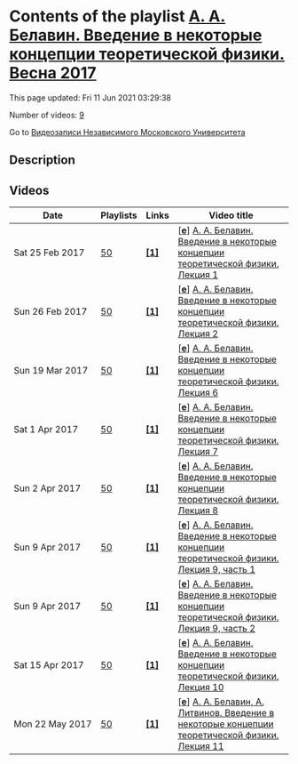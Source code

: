 # Contents of the playlist [А. А. Белавин. Введение в некоторые концепции теоретической физики. Весна 2017](https://www.youtube.com/playlist?list=PLp9ABVh6_x4HVb8uUUkSpdwAQyuESsY0i)

This page updated: Fri 11 Jun 2021 03:29:38

Number of videos: [9](#videos)

Go to [Видеозаписи Независимого Московского Университета](../README.md)

## Description



## Videos

|Date|Playlists|Links|Video title|
|---|---|---|---|
| Sat&nbsp;25&nbsp;Feb&nbsp;2017 | [50](../playlists/50 "А. А. Белавин. Введение в некоторые концепции теоретической физики. Весна 2017") | [**[1]**](http://ium.mccme.ru/s17/s17-Belavin.html) | [[**e**](https://studio.youtube.com/video/VVr0TZNGkOY/edit "Edit")] [А. А. Белавин. Введение в некоторые концепции теоретической физики. Лекция 1](https://www.youtube.com/watch?v=VVr0TZNGkOY&list=PLp9ABVh6_x4HVb8uUUkSpdwAQyuESsY0i "Совместно с ФОПФ МФТИ.&#013;6 февраля 2017 г. 15:00, НМУ 310 (Москва, Большой Власьевский пер., 11)&#013;http://ium.mccme.ru/s17/s17-Belavin.html") |
| Sun&nbsp;26&nbsp;Feb&nbsp;2017 | [50](../playlists/50 "А. А. Белавин. Введение в некоторые концепции теоретической физики. Весна 2017") | [**[1]**](http://ium.mccme.ru/s17/s17-Belavin.html) | [[**e**](https://studio.youtube.com/video/Gddta-eWc-8/edit "Edit")] [А. А. Белавин. Введение в некоторые концепции теоретической физики. Лекция 2](https://www.youtube.com/watch?v=Gddta-eWc-8&list=PLp9ABVh6_x4HVb8uUUkSpdwAQyuESsY0i "Совместно с ФОПФ МФТИ.&#013;13 февраля 2017 г. 15:00, НМУ 310 (Москва, Большой Власьевский пер., 11)&#013;http://ium.mccme.ru/s17/s17-Belavin.html") |
| Sun&nbsp;19&nbsp;Mar&nbsp;2017 | [50](../playlists/50 "А. А. Белавин. Введение в некоторые концепции теоретической физики. Весна 2017") | [**[1]**](http://ium.mccme.ru/s17/s17-Belavin.html) | [[**e**](https://studio.youtube.com/video/dt_Bk6So2EE/edit "Edit")] [А. А. Белавин. Введение в некоторые концепции теоретической физики. Лекция 6](https://www.youtube.com/watch?v=dt_Bk6So2EE&list=PLp9ABVh6_x4HVb8uUUkSpdwAQyuESsY0i "Совместно с ФОПФ МФТИ.&#013;13 марта 2017 г. 15:00, НМУ 310 (Москва, Большой Власьевский пер., 11)&#013;http://ium.mccme.ru/s17/s17-Belavin.html") |
| Sat&nbsp;1&nbsp;Apr&nbsp;2017 | [50](../playlists/50 "А. А. Белавин. Введение в некоторые концепции теоретической физики. Весна 2017") | [**[1]**](http://ium.mccme.ru/s17/s17-Belavin.html) | [[**e**](https://studio.youtube.com/video/HP2mD4qAEd0/edit "Edit")] [А. А. Белавин. Введение в некоторые концепции теоретической физики. Лекция 7](https://www.youtube.com/watch?v=HP2mD4qAEd0&list=PLp9ABVh6_x4HVb8uUUkSpdwAQyuESsY0i "Совместно с ФОПФ МФТИ.&#013;20 марта 2017 г. 15:00, НМУ 310 (Москва, Большой Власьевский пер., 11)&#013;http://ium.mccme.ru/s17/s17-Belavin.html") |
| Sun&nbsp;2&nbsp;Apr&nbsp;2017 | [50](../playlists/50 "А. А. Белавин. Введение в некоторые концепции теоретической физики. Весна 2017") | [**[1]**](http://ium.mccme.ru/s17/s17-Belavin.html) | [[**e**](https://studio.youtube.com/video/hC8ZFzIttuY/edit "Edit")] [А. А. Белавин. Введение в некоторые концепции теоретической физики. Лекция 8](https://www.youtube.com/watch?v=hC8ZFzIttuY&list=PLp9ABVh6_x4HVb8uUUkSpdwAQyuESsY0i "Совместно с ФОПФ МФТИ.&#013;27 марта 2017 г. 15:00, НМУ 310 (Москва, Большой Власьевский пер., 11)&#013;http://ium.mccme.ru/s17/s17-Belavin.html") |
| Sun&nbsp;9&nbsp;Apr&nbsp;2017 | [50](../playlists/50 "А. А. Белавин. Введение в некоторые концепции теоретической физики. Весна 2017") | [**[1]**](http://ium.mccme.ru/s17/s17-Belavin.html) | [[**e**](https://studio.youtube.com/video/_6pYBTlNsWM/edit "Edit")] [А. А. Белавин. Введение в некоторые концепции теоретической физики. Лекция 9, часть 1](https://www.youtube.com/watch?v=_6pYBTlNsWM&list=PLp9ABVh6_x4HVb8uUUkSpdwAQyuESsY0i "Совместно с ФОПФ МФТИ.&#013;3 апреля 2017 г. 15:00, НМУ 310 (Москва, Большой Власьевский пер., 11)&#013;http://ium.mccme.ru/s17/s17-Belavin.html") |
| Sun&nbsp;9&nbsp;Apr&nbsp;2017 | [50](../playlists/50 "А. А. Белавин. Введение в некоторые концепции теоретической физики. Весна 2017") | [**[1]**](http://ium.mccme.ru/s17/s17-Belavin.html) | [[**e**](https://studio.youtube.com/video/Y5iiUFp_8CY/edit "Edit")] [А. А. Белавин. Введение в некоторые концепции теоретической физики. Лекция 9, часть 2](https://www.youtube.com/watch?v=Y5iiUFp_8CY&list=PLp9ABVh6_x4HVb8uUUkSpdwAQyuESsY0i "Совместно с ФОПФ МФТИ.&#013;3 апреля 2017 г. 15:00, НМУ 310 (Москва, Большой Власьевский пер., 11)&#013;http://ium.mccme.ru/s17/s17-Belavin.html") |
| Sat&nbsp;15&nbsp;Apr&nbsp;2017 | [50](../playlists/50 "А. А. Белавин. Введение в некоторые концепции теоретической физики. Весна 2017") | [**[1]**](http://ium.mccme.ru/s17/s17-Belavin.html) | [[**e**](https://studio.youtube.com/video/NsqtOyNxsX8/edit "Edit")] [А. А. Белавин. Введение в некоторые концепции теоретической физики. Лекция 10](https://www.youtube.com/watch?v=NsqtOyNxsX8&list=PLp9ABVh6_x4HVb8uUUkSpdwAQyuESsY0i "Совместно с ФОПФ МФТИ.&#013;10 апреля 2017 г. 15:00, НМУ 310 (Москва, Большой Власьевский пер., 11)&#013;http://ium.mccme.ru/s17/s17-Belavin.html") |
| Mon&nbsp;22&nbsp;May&nbsp;2017 | [50](../playlists/50 "А. А. Белавин. Введение в некоторые концепции теоретической физики. Весна 2017") | [**[1]**](http://ium.mccme.ru/s17/s17-Belavin.html) | [[**e**](https://studio.youtube.com/video/1x9yEuY8YJA/edit "Edit")] [А. А. Белавин, А. Литвинов. Введение в некоторые концепции теоретической физики. Лекция 11](https://www.youtube.com/watch?v=1x9yEuY8YJA&list=PLp9ABVh6_x4HVb8uUUkSpdwAQyuESsY0i "Совместно с ФОПФ МФТИ.&#013;17 апреля 2017 г. 15:00, НМУ 310 (Москва, Большой Власьевский пер., 11)&#013;http://ium.mccme.ru/s17/s17-Belavin.html") |
